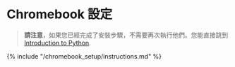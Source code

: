 # Chromebook 設定

> **請注意**，如果您已經完成了安裝步驟，不需要再次執行他們。您能直接跳到 [Introduction to Python](../python_introduction/README.md).

{% include "/chromebook_setup/instructions.md" %}